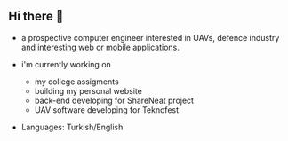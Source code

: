 ## Hi there 👋

- a prospective computer engineer interested in UAVs, defence industry and interesting web or mobile applications.
- i'm currently working on
  -   my college assigments
  -   building my personal website
  -   back-end developing for ShareNeat project
  -   UAV software developing for Teknofest 
    
- Languages: Turkish/English

<!--
**bariseg/bariseg** is a ✨ _special_ ✨ repository because its `README.md` (this file) appears on your GitHub profile.

Here are some ideas to get you started:

- 🔭 I’m currently working on ...
- 🌱 I’m currently learning ...
- 👯 I’m looking to collaborate on ...
- 🤔 I’m looking for help with ...
- 💬 Ask me about ...
- 📫 How to reach me: ...
- 😄 Pronouns: ...
- ⚡ Fun fact: ...
-->
